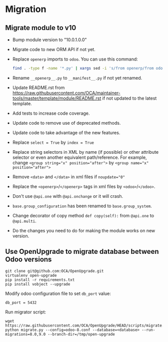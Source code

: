 # Migration

## Migrate module to v10

- Bump module version to "10.0.1.0.0"
- Migrate code to new ORM API if not yet.
- Replace `openerp` imports to `odoo`. You can use this command:

  ```bash
  find . -type f -name '*.py' | xargs sed -i 's/from openerp/from odoo/g'
  ```

- Rename `__openerp__.py` to `__manifest__.py` if not yet renamed.

- Update README.rst from <https://raw.githubusercontent.com/OCA/maintainer-tools/master/template/module/README.rst> if not updated to the latest template.
- Add tests to increase code coverage.
- Update code to remove use of deprecated methods.
- Update code to take advantage of the new features.
- Replace `select = True` by `index = True`
- Replace string selectors in XML by name (if possible) or other attribute selector or even another equivalent path/reference. For example, change `<group string="x" position="after">` by `<group name="x" position="after">`
- Remove `<data>` and `</data>` in xml files if `noupdate="0"`
- Replace the `<openerp>`/`</openerp>` tags in xml files by `<odoo>`/`</odoo>`.
- Don't use `@api.one` with `@api.onchange` or it will crash.
- `base.group_configuration` has been renamed to `base.group_system`.
- Change decorator of copy method `def copy(self):` from `@api.one` to `@api.multi`.
- Do the changes you need to do for making the module works on new version.

## Use OpenUpgrade to migrate database between Odoo versions

```
git clone git@github.com:OCA/OpenUpgrade.git
virtualenv open-upgrade
pip install -r requirements.txt
pip install vobject --upgrade
```

Modify odoo configuration file to set `db_port` value:

```
db_port = 5432
```

Run migrator script:

```
wget https://raw.githubusercontent.com/OCA/OpenUpgrade/HEAD/scripts/migrate.py
python migrate.py --config=odoo-8.conf --database=<database> --run-migrations=8.0,9.0 --branch-dir=/tmp/open-upgrade
```
